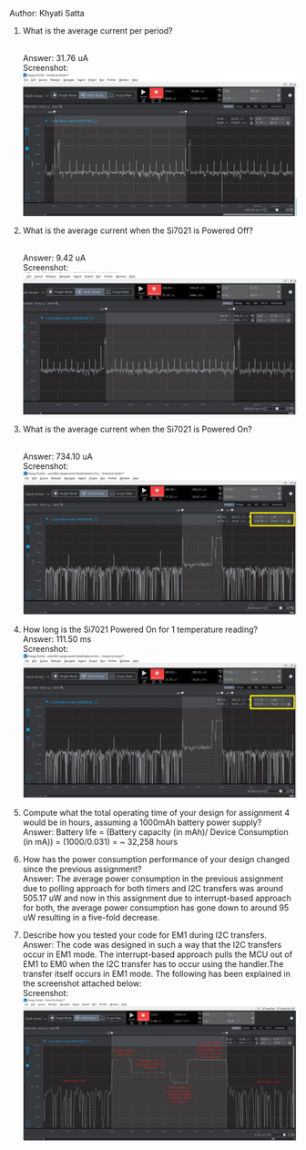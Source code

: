 Author: Khyati Satta

1. What is the average current per period?

   <br>Answer: 31.76 uA
   <br>Screenshot:  
   ![Avg_current_per_period](/screenshots/avg_current_per_period.jpg?raw=true)  

2. What is the average current when the Si7021 is Powered Off?

   <br>Answer: 9.42 uA
   <br>Screenshot:  
   ![Avg_current_LPM_Off](/screenshots/avg_current_lpm_off.jpg?raw=true)  

3. What is the average current when the Si7021 is Powered On?

   <br>Answer: 734.10 uA
   <br>Screenshot:  
   ![Avg_current_LPM_On](/screenshots/avg_current_lpm_on.jpg?raw=true)  

4. How long is the Si7021 Powered On for 1 temperature reading?
   <br>Answer: 111.50 ms
   <br>Screenshot:  
   ![duration_lpm_on](/screenshots/avg_current_lpm_on.jpg?raw=true)  

5. Compute what the total operating time of your design for assignment 4 would be in hours, assuming a 1000mAh battery power supply?
   <br>Answer: Battery life = (Battery capacity (in mAh)/ Device Consumption (in mA)) = (1000/0.031) = ~ 32,258 hours
   
6. How has the power consumption performance of your design changed since the previous assignment?
   <br>Answer: The average power consumption in the previous assignment due to polling approach for both timers and I2C transfers was around 505.17 uW and now in this assignment due to interrupt-based approach for both, the average power consumption has gone down to around 95 uW resulting in a five-fold decrease.

7. Describe how you tested your code for EM1 during I2C transfers.
   <br>Answer: The code was designed in such a way that the I2C transfers occur in EM1 mode. The interrupt-based approach pulls the MCU out of EM1 to EM0 when the I2C transfer has to occur using the handler.The transfer itself occurs in EM1 mode. The following has been explained in the screenshot attached below:
    <br>Screenshot: 
   ![I2C_Transfer](/screenshots/I2C_Transfer.jpg?raw=true)  

   
